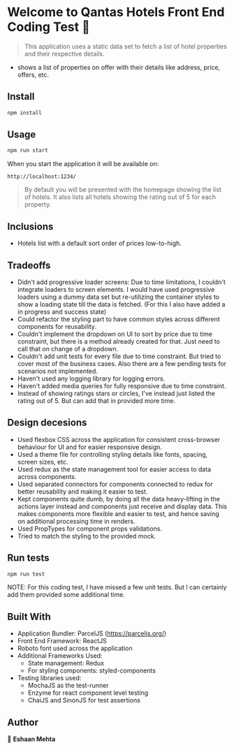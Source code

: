 # Welcome to Qantas Hotels Front End Coding Test 👋

> This application uses a static data set to fetch a list of hotel properties and their respective details.
  - shows a list of properties on offer with their details like address, price, offers, etc.

## Install

```sh
npm install
```

## Usage

```sh
npm run start
```
When you start the application it will be available on:
```text
http://localhost:1234/
```

>By default you will be presented with the homepage showing the list of hotels. It also lists all hotels showing the rating out of 5 for each property.

## Inclusions

- Hotels list with a default sort order of prices low-to-high.

## Tradeoffs

- Didn't add progressive loader screens:
  Due to time limitations, I couldn't integrate loaders to screen elements. I would have used progressive loaders using a dummy data set but re-utilizing the container styles to show a loading state till the data is fetched. (For this I also have added a in progress and success state)
- Could refactor the styling part to have common styles across different components for reusability.
- Couldn't implement the dropdown on UI to sort by price due to time constraint, but there is a method already created for that. Just need to call that on change of a dropdown.
- Couldn't add unit tests for every file due to time constraint. But tried to cover most of the business cases. Also there are a few pending tests for scenarios not implemented.
- Haven't used any logging library for logging errors.
- Haven't added media queries for fully responsive due to time constraint.
- Instead of showing ratings stars or circles, I've instead just listed the rating out of 5. But can add that in provided more time.

## Design decesions

- Used flexbox CSS across the application for consistent cross-browser behaviour for UI and for easier responsive design.
- Used a theme file for controlling styling details like fonts, spacing, screen sizes, etc.
- Used redux as the state management tool for easier access to data across components.
- Used separated connectors for components connected to redux for better reusability and making it easier to test.
- Kept components quite dumb, by doing all the data heavy-lifting in the actions layer instead and components just receive and display data. This makes components more flexible and easier to test, and hence saving on additional processing time in renders.
- Used PropTypes for component props validations.
- Tried to match the styling to the provided mock.

## Run tests

```sh
npm run test
```
NOTE: For this coding test, I have missed a few unit tests. But I can certainly add them provided some additional time.

## Built With

  - Application Bundler: ParcelJS (https://parceljs.org/)
  - Front End Framework: ReactJS
  - Roboto font used across the application
  - Additional Frameworks Used:
    - State management: Redux
    - For styling components: styled-components
  - Testing libraries used:
    - MochaJS as the test-runner
    - Enzyme for react component level testing
    - ChaiJS and SinonJS for test assertions

## Author

👤 **Eshaan Mehta**